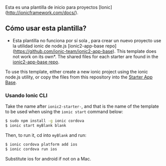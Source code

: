 
Esta es una plantilla de inicio para proyectos [Ionic] (http://ionicframework.com/docs/).

## Cómo usar esta plantilla?

* Esta plantilla no funciona por sí sola , para crear un nuevo proyecto use la utilidad ionic de node.js [ionic2-app-base repo] (https://github.com/ionic-team/ionic2-app-base).
This template does not work on its own*. The shared files for each starter are found in the [ionic2-app-base repo](https://github.com/ionic-team/ionic2-app-base).

To use this template, either create a new ionic project using the ionic node.js utility, or copy the files from this repository into the [Starter App Base](https://github.com/ionic-team/ionic2-app-base).

### Usando Ionic CLI

Take the name after `ionic2-starter-`, and that is the name of the template to be used when using the `ionic start` command below:

```bash
$ sudo npm install -g ionic cordova
$ ionic start myBlank blank
```

Then, to run it, cd into `myBlank` and run:

```bash
$ ionic cordova platform add ios
$ ionic cordova run ios
```

Substitute ios for android if not on a Mac.


